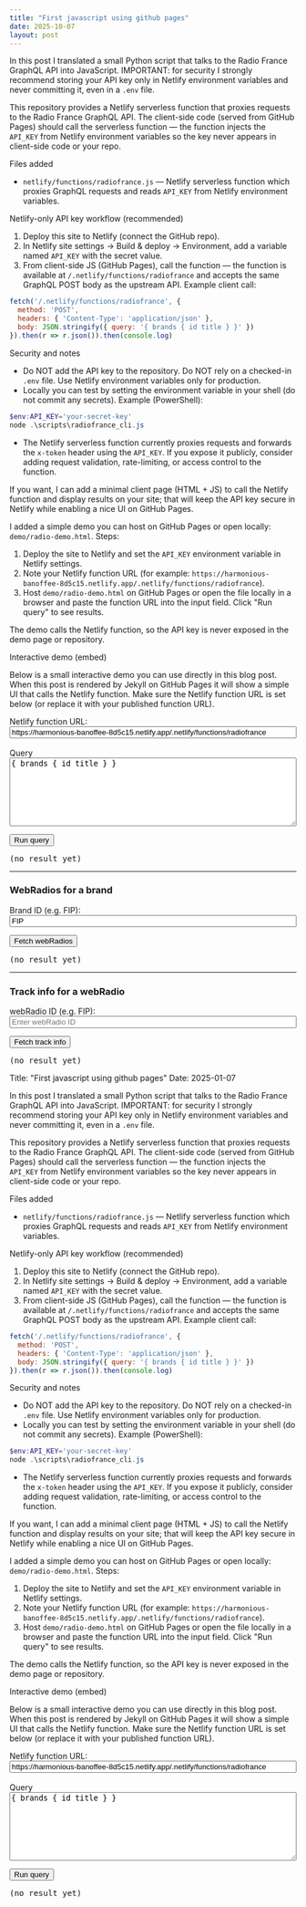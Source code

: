 ```yaml
---
title: "First javascript using github pages"
date: 2025-10-07
layout: post
---
```


In this post I translated a small Python script that talks to the Radio France GraphQL API into JavaScript. IMPORTANT: for security I strongly recommend storing your API key only in Netlify environment variables and never committing it, even in a `.env` file.

This repository provides a Netlify serverless function that proxies requests to the Radio France GraphQL API. The client-side code (served from GitHub Pages) should call the serverless function — the function injects the `API_KEY` from Netlify environment variables so the key never appears in client-side code or your repo.

Files added

- `netlify/functions/radiofrance.js` — Netlify serverless function which proxies GraphQL requests and reads `API_KEY` from Netlify environment variables.

Netlify-only API key workflow (recommended)

1. Deploy this site to Netlify (connect the GitHub repo).
2. In Netlify site settings -> Build & deploy -> Environment, add a variable named `API_KEY` with the secret value.
3. From client-side JS (GitHub Pages), call the function — the function is available at `/.netlify/functions/radiofrance` and accepts the same GraphQL POST body as the upstream API. Example client call:

```js
fetch('/.netlify/functions/radiofrance', {
  method: 'POST',
  headers: { 'Content-Type': 'application/json' },
  body: JSON.stringify({ query: '{ brands { id title } }' })
}).then(r => r.json()).then(console.log)
```

Security and notes

- Do NOT add the API key to the repository. Do NOT rely on a checked-in `.env` file. Use Netlify environment variables only for production.
- Locally you can test by setting the environment variable in your shell (do not commit any secrets). Example (PowerShell):

```powershell
$env:API_KEY='your-secret-key'
node .\scripts\radiofrance_cli.js
```

- The Netlify serverless function currently proxies requests and forwards the `x-token` header using the `API_KEY`. If you expose it publicly, consider adding request validation, rate-limiting, or access control to the function.

If you want, I can add a minimal client page (HTML + JS) to call the Netlify function and display results on your site; that will keep the API key secure in Netlify while enabling a nice UI on GitHub Pages.

I added a simple demo you can host on GitHub Pages or open locally: `demo/radio-demo.html`. Steps:

1. Deploy the site to Netlify and set the `API_KEY` environment variable in Netlify settings.
2. Note your Netlify function URL (for example: `https://harmonious-banoffee-8d5c15.netlify.app/.netlify/functions/radiofrance`).
3. Host `demo/radio-demo.html` on GitHub Pages or open the file locally in a browser and paste the function URL into the input field. Click "Run query" to see results.

The demo calls the Netlify function, so the API key is never exposed in the demo page or repository.

Interactive demo (embed)

Below is a small interactive demo you can use directly in this blog post. When this post is rendered by Jekyll on GitHub Pages it will show a simple UI that calls the Netlify function. Make sure the Netlify function URL is set below (or replace it with your published function URL).

<div id="radio-demo">
  <label>Netlify function URL:</label>
  <input id="fnUrl_post" value="https://harmonious-banoffee-8d5c15.netlify.app/.netlify/functions/radiofrance" style="width:100%" />
  <br/><br/>
  <label>Query</label>
  <textarea id="query_post" style="width:100%;height:120px">{ brands { id title } }</textarea>
  <p>
    <button id="run_post">Run query</button>
  </p>
  <pre id="out_post">(no result yet)</pre>

  <hr />
  <h3>WebRadios for a brand</h3>
  <label>Brand ID (e.g. FIP):</label>
  <input id="brand_post" value="FIP" style="width:100%" />
  <p>
    <button id="run_webradios">Fetch webRadios</button>
  </p>
  <pre id="out_webradios">(no result yet)</pre>

  <hr />
  <h3>Track info for a webRadio</h3>
  <label>webRadio ID (e.g. FIP):</label>
  <input id="radio_post" placeholder="Enter webRadio ID" style="width:100%" />
  <p>
    <button id="run_track">Fetch track info</button>
  </p>
  <pre id="out_track">(no result yet)</pre>
</div>

<script>
  (function(){
    const fnUrl = () => document.getElementById('fnUrl_post').value.trim();

    async function callFn(query) {
      const url = fnUrl();
      if (!url) return alert('Enter your Netlify function URL');
      const res = await fetch(url, { method: 'POST', headers: {'Content-Type': 'application/json'}, body: JSON.stringify({ query }) });
      const text = await res.text();
      try { return JSON.parse(text); } catch { return text; }
    }

    // brands
    const out = document.getElementById('out_post');
    document.getElementById('run_post').addEventListener('click', async () => {
      const query = document.getElementById('query_post').value;
      out.textContent = 'Loading...';
      try {
        const data = await callFn(query);
        out.textContent = typeof data === 'string' ? data : JSON.stringify(data, null, 2);
      } catch (err) { out.textContent = 'Error: ' + err }
    });

    // webradios
    const outWeb = document.getElementById('out_webradios');
    document.getElementById('run_webradios').addEventListener('click', async () => {
      const brand = document.getElementById('brand_post').value.trim();
      if (!brand) return alert('Enter a brand ID');
      const query = `\n{\n  brand(id: ${brand}) {\n    id\n    title\n    localRadios { id title }\n    webRadios { id title }\n  }\n}\n`;
      outWeb.textContent = 'Loading...';
      try {
        const data = await callFn(query);
        outWeb.textContent = typeof data === 'string' ? data : JSON.stringify(data, null, 2);
      } catch (err) { outWeb.textContent = 'Error: ' + err }
    });

    // track info
    const outTrack = document.getElementById('out_track');
    document.getElementById('run_track').addEventListener('click', async () => {
      const radio = document.getElementById('radio_post').value.trim();
      if (!radio) return alert('Enter a webRadio ID');
      const query = `\n{\n  live(station: ${radio}) {\n    song {\n      track {\n        id\n        title\n        albumTitle\n        label\n        mainArtists\n        authors\n        composers\n        performers\n        productionDate\n        discNumber\n        trackNumber\n      }\n    }\n  }\n}\n`;
      outTrack.textContent = 'Loading...';
      try {
        const data = await callFn(query);
        outTrack.textContent = typeof data === 'string' ? data : JSON.stringify(data, null, 2);
      } catch (err) { outTrack.textContent = 'Error: ' + err }
    });
  })();
</script>
Title: "First javascript using github pages"
Date: 2025-01-07

In this post I translated a small Python script that talks to the Radio France GraphQL API into JavaScript. IMPORTANT: for security I strongly recommend storing your API key only in Netlify environment variables and never committing it, even in a `.env` file.

This repository provides a Netlify serverless function that proxies requests to the Radio France GraphQL API. The client-side code (served from GitHub Pages) should call the serverless function — the function injects the `API_KEY` from Netlify environment variables so the key never appears in client-side code or your repo.

Files added

- `netlify/functions/radiofrance.js` — Netlify serverless function which proxies GraphQL requests and reads `API_KEY` from Netlify environment variables.

Netlify-only API key workflow (recommended)

1. Deploy this site to Netlify (connect the GitHub repo).
2. In Netlify site settings -> Build & deploy -> Environment, add a variable named `API_KEY` with the secret value.
3. From client-side JS (GitHub Pages), call the function — the function is available at `/.netlify/functions/radiofrance` and accepts the same GraphQL POST body as the upstream API. Example client call:

```js
fetch('/.netlify/functions/radiofrance', {
  method: 'POST',
  headers: { 'Content-Type': 'application/json' },
  body: JSON.stringify({ query: '{ brands { id title } }' })
}).then(r => r.json()).then(console.log)
```

Security and notes

- Do NOT add the API key to the repository. Do NOT rely on a checked-in `.env` file. Use Netlify environment variables only for production.
- Locally you can test by setting the environment variable in your shell (do not commit any secrets). Example (PowerShell):

```powershell
$env:API_KEY='your-secret-key'
node .\scripts\radiofrance_cli.js
```

- The Netlify serverless function currently proxies requests and forwards the `x-token` header using the `API_KEY`. If you expose it publicly, consider adding request validation, rate-limiting, or access control to the function.

If you want, I can add a minimal client page (HTML + JS) to call the Netlify function and display results on your site; that will keep the API key secure in Netlify while enabling a nice UI on GitHub Pages.

I added a simple demo you can host on GitHub Pages or open locally: `demo/radio-demo.html`. Steps:

1. Deploy the site to Netlify and set the `API_KEY` environment variable in Netlify settings.
2. Note your Netlify function URL (for example: `https://harmonious-banoffee-8d5c15.netlify.app/.netlify/functions/radiofrance`).
3. Host `demo/radio-demo.html` on GitHub Pages or open the file locally in a browser and paste the function URL into the input field. Click "Run query" to see results.

The demo calls the Netlify function, so the API key is never exposed in the demo page or repository.

Interactive demo (embed)

Below is a small interactive demo you can use directly in this blog post. When this post is rendered by Jekyll on GitHub Pages it will show a simple UI that calls the Netlify function. Make sure the Netlify function URL is set below (or replace it with your published function URL).

<div id="radio-demo">
  <label>Netlify function URL:</label>
  <input id="fnUrl_post" value="https://harmonious-banoffee-8d5c15.netlify.app/.netlify/functions/radiofrance" style="width:100%" />
  <br/><br/>
  <label>Query</label>
  <textarea id="query_post" style="width:100%;height:120px">{ brands { id title } }</textarea>
  <p>
    <button id="run_post">Run query</button>
  </p>
  <pre id="out_post">(no result yet)</pre>
</div>

<script>
  (function(){
    const out = document.getElementById('out_post');
    document.getElementById('run_post').addEventListener('click', async () => {
      const url = document.getElementById('fnUrl_post').value.trim();
      if (!url) return alert('Enter your Netlify function URL');
      const query = document.getElementById('query_post').value;
      out.textContent = 'Loading...';
      try {
        const res = await fetch(url, { method: 'POST', headers: {'Content-Type': 'application/json'}, body: JSON.stringify({ query }) });
        const text = await res.text();
        try { out.textContent = JSON.stringify(JSON.parse(text), null, 2); } catch(e) { out.textContent = text }
      } catch (err) {
        out.textContent = 'Error: ' + err;
      }
    });
  })();
</script>